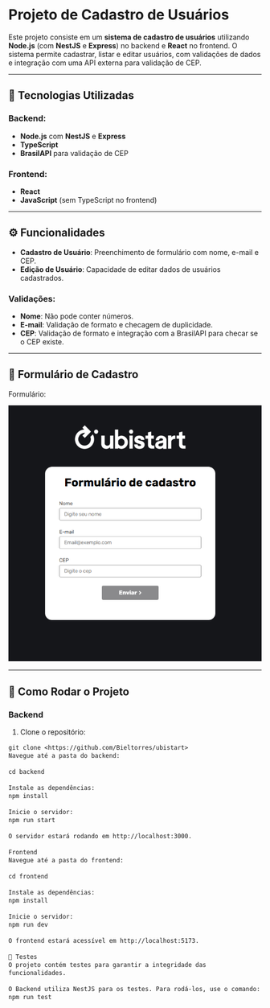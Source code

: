 # **Projeto de Cadastro de Usuários**

Este projeto consiste em um **sistema de cadastro de usuários** utilizando **Node.js** (com **NestJS** e **Express**) no backend e **React** no frontend. O sistema permite cadastrar, listar e editar usuários, com validações de dados e integração com uma API externa para validação de CEP.

---

## **🔧 Tecnologias Utilizadas**

### **Backend:**
- **Node.js** com **NestJS** e **Express**
- **TypeScript**
- **BrasilAPI** para validação de CEP

### **Frontend:**
- **React**
- **JavaScript** (sem TypeScript no frontend)

---

## **⚙️ Funcionalidades**

- **Cadastro de Usuário**: Preenchimento de formulário com nome, e-mail e CEP.
- **Edição de Usuário**: Capacidade de editar dados de usuários cadastrados.

### **Validações:**
- **Nome**: Não pode conter números.
- **E-mail**: Validação de formato e checagem de duplicidade.
- **CEP**: Validação de formato e integração com a BrasilAPI para checar se o CEP existe.

---

## **📸 Formulário de Cadastro**

Formulário:

![Formulário de Cadastro](/Frontend/public/form.png)

---

## **📝 Como Rodar o Projeto**

### **Backend**

1. Clone o repositório:

```
git clone <https://github.com/Bieltorres/ubistart>
Navegue até a pasta do backend:

cd backend

Instale as dependências:
npm install

Inicie o servidor:
npm run start

O servidor estará rodando em http://localhost:3000.

Frontend
Navegue até a pasta do frontend:

cd frontend

Instale as dependências:
npm install

Inicie o servidor:
npm run dev

O frontend estará acessível em http://localhost:5173.

🧪 Testes
O projeto contém testes para garantir a integridade das funcionalidades.

O Backend utiliza NestJS para os testes. Para rodá-los, use o comando:
npm run test